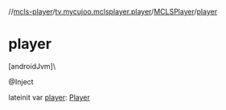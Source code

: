//[mcls-player](../../../index.md)/[tv.mycujoo.mclsplayer.player](../index.md)/[MCLSPlayer](index.md)/[player](player.md)

# player

[androidJvm]\

@Inject

lateinit var [player](player.md): [Player](../../tv.mycujoo.mclsplayer.player.player/-player/index.md)
